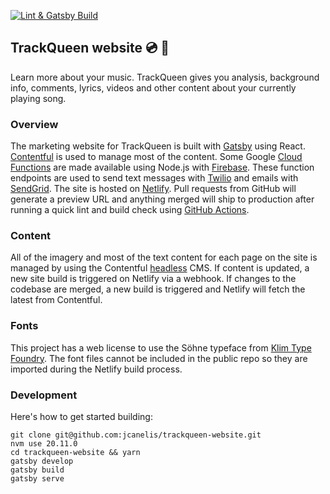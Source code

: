 [![Lint & Gatsby Build](https://github.com/jcanelis/trackqueen-website/actions/workflows/gatsby-build-prod.yml/badge.svg)](https://github.com/jcanelis/trackqueen-website/actions/workflows/gatsby-build-prod.yml)

## TrackQueen website 💿 👑

Learn more about your music. TrackQueen gives you analysis, background info, comments, lyrics, videos and other content about your currently playing song.

### Overview

The marketing website for TrackQueen is built with [Gatsby](https://www.gatsbyjs.com/) using React. [Contentful](https://www.contentful.com/) is used to manage most of the content. Some Google [Cloud Functions](https://cloud.google.com/functions) are made available using Node.js with [Firebase](https://firebase.google.com/). These function endpoints are used to send text messages with [Twilio](https://www.twilio.com/) and emails with [SendGrid](https://sendgrid.com/). The site is hosted on [Netlify](https://www.netlify.com/). Pull requests from GitHub will generate a preview URL and anything merged will ship to production after running a quick lint and build check using [GitHub Actions](https://github.com/features/actions).

### Content

All of the imagery and most of the text content for each page on the site is managed by using the Contentful [headless](https://www.contentful.com/headless-cms/) CMS. If content is updated, a new site build is triggered on Netlify via a webhook. If changes to the codebase are merged, a new build is triggered and Netlify will fetch the latest from Contentful.

### Fonts

This project has a web license to use the Söhne typeface from [Klim Type Foundry](https://klim.co.nz/collections/soehne/). The font files cannot be included in the public repo so they are imported during the Netlify build process.

### Development

Here's how to get started building:

```shell
git clone git@github.com:jcanelis/trackqueen-website.git
nvm use 20.11.0
cd trackqueen-website && yarn
gatsby develop
gatsby build
gatsby serve
```
